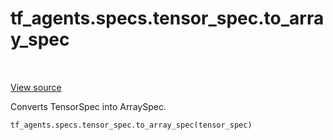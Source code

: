 <div itemscope itemtype="http://developers.google.com/ReferenceObject">
<meta itemprop="name" content="tf_agents.specs.tensor_spec.to_array_spec" />
<meta itemprop="path" content="Stable" />
</div>

# tf_agents.specs.tensor_spec.to_array_spec

<table class="tfo-notebook-buttons tfo-api" align="left">
</table>

<a target="_blank" href="https://github.com/tensorflow/agents/tree/master/tf_agents/specs/tensor_spec.py">View
source</a>

Converts TensorSpec into ArraySpec.

``` python
tf_agents.specs.tensor_spec.to_array_spec(tensor_spec)
```



<!-- Placeholder for "Used in" -->
